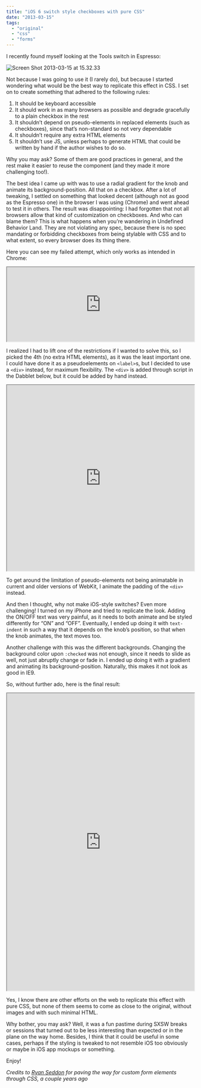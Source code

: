 ```yaml
---
title: "iOS 6 switch style checkboxes with pure CSS"
date: "2013-03-15"
tags:
  - "original"
  - "css"
  - "forms"
---
```


I recently found myself looking at the Tools switch in Espresso:

![](images/Screen-Shot-2013-03-15-at-15.32.33-.png "Screen Shot 2013-03-15 at 15.32.33")

Not because I was going to use it (I rarely do), but because I started wondering what would be the best way to replicate this effect in CSS. I set on to create something that adhered to the following rules:

1. It should be keyboard accessible
2. It should work in as many browsers as possible and degrade gracefully to a plain checkbox in the rest
3. It shouldn’t depend on pseudo-elements in replaced elements (such as checkboxes), since that’s non-standard so not very dependable
4. It shouldn’t require any extra HTML elements
5. It shouldn’t use JS, unless perhaps to generate HTML that could be written by hand if the author wishes to do so.

Why you may ask? Some of them are good practices in general, and the rest make it easier to reuse the component (and they made it more challenging too!).

The best idea I came up with was to use a radial gradient for the knob and animate its background-position. All that on a checkbox. After a lot of tweaking, I settled on something that looked decent (although not as good as the Espresso one) in the browser I was using (Chrome) and went ahead to test it in others. The result was disappointing: I had forgotten that not all browsers allow that kind of customization on checkboxes. And who can blame them? This is what happens when you’re wandering in Undefined Behavior Land. They are not violating any spec, because there is no spec mandating or forbidding checkboxes from being stylable with CSS and to what extent, so every browser does its thing there.

Here you can see my failed attempt, which only works as intended in Chrome:

<iframe src="https://dabblet.com/gist/5078981/457e62ee672ba69fe6ce5a3f6c173528366a2203" width="100%" height="200"></iframe>

I realized I had to lift one of the restrictions if I wanted to solve this, so I picked the 4th (no extra HTML elements), as it was the least important one. I could have done it as a pseudoelements on `<label>`s, but I decided to use a `<div>` instead, for maximum flexibility. The `<div>` is added through script in the Dabblet below, but it could be added by hand instead.

<iframe src="https://dabblet.com/gist/5078981" width="100%" height="500"></iframe>

To get around the limitation of pseudo-elements not being animatable in current and older versions of WebKit, I animate the padding of the `<div>` instead.

And then I thought, why not make iOS-style switches? Even more challenging! I turned on my iPhone and tried to replicate the look. Adding the ON/OFF text was very painful, as it needs to both animate and be styled differently for “ON” and “OFF”. Eventually, I ended up doing it with `text-indent` in such a way that it depends on the knob’s position, so that when the knob animates, the text moves too.

Another challenge with this was the different backgrounds. Changing the background color upon `:checked` was not enough, since it needs to slide as well, not just abruptly change or fade in. I ended up doing it with a gradient and animating its background-position. Naturally, this makes it not look as good in IE9.

So, without further ado, here is the final result:

<iframe src="https://dabblet.com/gist/5166717" width="100%" height="800"></iframe>

Yes, I know there are other efforts on the web to replicate this effect with pure CSS, but none of them seems to come as close to the original, without images and with such minimal HTML.

Why bother, you may ask? Well, it was a fun pastime during SXSW breaks or sessions that turned out to be less interesting than expected or in the plane on the way home. Besides, I think that it could be useful in some cases, perhaps if the styling is tweaked to not resemble iOS too obviously or maybe in iOS app mockups or something.

Enjoy!

_Credits to [Ryan Seddon](http://www.thecssninja.com/css/custom-inputs-using-css) for paving the way for custom form elements through CSS, a couple years ago_
